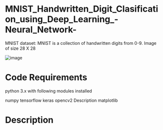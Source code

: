 # MNIST_Handwritten_Digit_Clasification_using_Deep_Learning_-Neural_Network-

MNIST dataset:
MNIST is a collection of handwritten digits from 0-9. Image of size 28 X 28

![image](https://user-images.githubusercontent.com/35460160/170891493-b664c684-ca48-4a2a-b0f7-407b7b3c21a3.png)

# Code Requirements
python 3.x with following modules installed

numpy
tensorflow
keras
opencv2
Description
matplotlib

# Description
